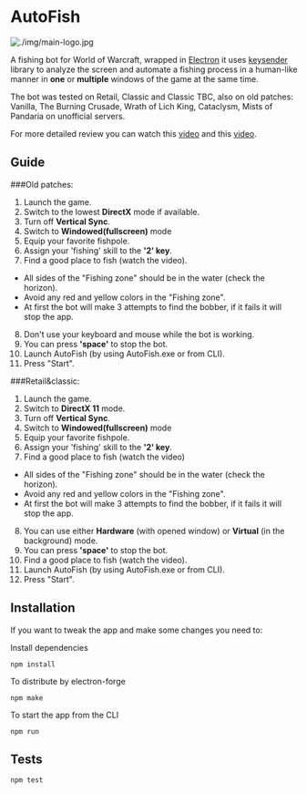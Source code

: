 # AutoFish

![./img/main-logo.jpg](AutoFish)

A fishing bot for World of Warcraft, wrapped in [Electron](https://github.com/electron/electron) it uses [keysender](https://github.com/Krombik/keysender) library to analyze the screen and automate a fishing process in a human-like manner in **one** or **multiple** windows of the game at the same time.

The bot was tested on Retail, Classic and Classic TBC, also on old patches: Vanilla, The Burning Crusade, Wrath of Lich King, Cataclysm, Mists of Pandaria on unofficial servers.

For more detailed review you can watch this [video](https://www.youtube.com/watch?v=e0D5dBptQUg&ab_channel=olesgeras) and this [video](https://www.youtube.com/olesgeras).

## Guide

###Old patches:

1. Launch the game.
2. Switch to the lowest **DirectX** mode if available.
3. Turn off **Vertical Sync**.
4. Switch to **Windowed(fullscreen)** mode
5. Equip your favorite fishpole.
6. Assign your 'fishing' skill to the **'2' key**.
7. Find a good place to fish (watch the video).

- All sides of the "Fishing zone" should be in the water (check the horizon).
- Avoid any red and yellow colors in the "Fishing zone".
- At first the bot will make 3 attempts to find the bobber, if it fails it will stop the app.

8. Don't use your keyboard and mouse while the bot is working.
9. You can press **'space'** to stop the bot.
10. Launch AutoFish (by using AutoFish.exe or from CLI).
11. Press "Start".

###Retail&classic:

1. Launch the game.
2. Switch to **DirectX 11** mode.
3. Turn off **Vertical Sync**.
4. Switch to **Windowed(fullscreen)** mode
5. Equip your favorite fishpole.
6. Assign your 'fishing' skill to the **'2' key**.
7. Find a good place to fish (watch the video)

- All sides of the "Fishing zone" should be in the water (check the horizon).
- Avoid any red and yellow colors in the "Fishing zone".
- At first the bot will make 3 attempts to find the bobber, if it fails it will stop the app.

8. You can use either **Hardware** (with opened window) or **Virtual** (in the background) mode.
9. You can press **'space'** to stop the bot.
10. Find a good place to fish (watch the video).
11. Launch AutoFish (by using AutoFish.exe or from CLI).
12. Press "Start".

## Installation

If you want to tweak the app and make some changes you need to:

Install dependencies

```
npm install
```

To distribute by electron-forge

```
npm make
```

To start the app from the CLI

```
npm run
```

## Tests

```
npm test
```
